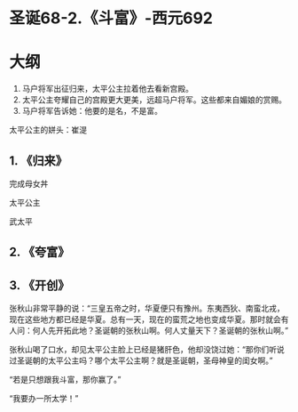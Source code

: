 # 圣诞68-2.《斗富》-西元692

# 大纲

1. 马户将军出征归来，太平公主拉着他去看新宫殿。
2. 太平公主夸耀自己的宫殿更大更美，远超马户将军。这些都来自媚娘的赏赐。
3. 马户将军告诉她：他要的是名，不是富。

太平公主的姘头：崔湜

## 1. 《归来》
完成母女丼

太平公主

武太平

## 2. 《夸富》



## 3. 《开创》

张秋山非常平静的说：“三皇五帝之时，华夏便只有豫州。东夷西狄、南蛮北戎，现在这些地方都已经是华夏。总有一天，现在的蛮荒之地也变成华夏。那时就会有人问：何人先开拓此地？圣诞朝的张秋山啊。何人丈量天下？圣诞朝的张秋山啊。”

张秋山喝了口水，却见太平公主脸上已经是猪肝色，他却没饶过她：“那你们听说过圣诞朝的太平公主吗？哪个太平公主啊？就是圣诞朝，圣母神皇的闺女啊。”

“若是只想跟我斗富，那你赢了。”

“我要办一所太学！”